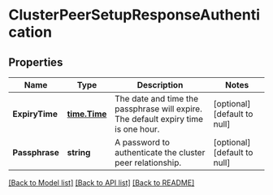 # ClusterPeerSetupResponseAuthentication

## Properties
Name | Type | Description | Notes
------------ | ------------- | ------------- | -------------
**ExpiryTime** | [**time.Time**](time.Time.md) | The date and time the passphrase will expire.  The default expiry time is one hour. | [optional] [default to null]
**Passphrase** | **string** | A password to authenticate the cluster peer relationship. | [optional] [default to null]

[[Back to Model list]](../README.md#documentation-for-models) [[Back to API list]](../README.md#documentation-for-api-endpoints) [[Back to README]](../README.md)



